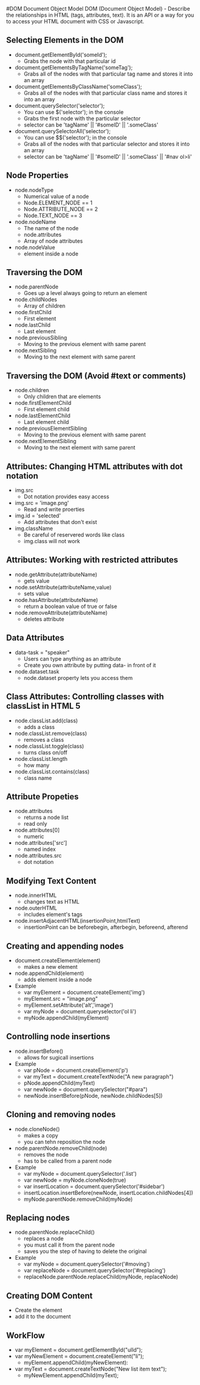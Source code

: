 #DOM Document Object Model
DOM (Document Object Model) - Describe the relationships in HTML (tags, attributes, text). It is an API or a way for you to access your HTML document with CSS or Javascript.

## Selecting Elements in the DOM
- document.getElementById('someId');
  - Grabs the node with that particular id
- document.getElementsByTagName('someTag');
  - Grabs all of the nodes with that particular tag name and stores it into an array
- document.getElementsByClassName('someClass');
  - Grabs all of the nodes with that particular class name and stores it into an array
- document.querySelector('selector'); 
  - You can use $('selector'); in the console
  - Grabs the first node with the particular selector
  - selector can be 'tagName' || '#someID' || '.someClass'
- document.querySelectorAll('selector');
  - You can use $$('selector'); in the console
  - Grabs all of the nodes with that particular selector and stores it into an array
  - selector can be 'tagName' || '#someID' || '.someClass' || '#nav ol>li'

## Node Properties
- node.nodeType
  - Numerical value of a node
  - Node.ELEMENT_NODE == 1
  - Node.ATTRIBUTE_NODE == 2
  - Node.TEXT_NODE == 3
- node.nodeName
  - The name of the node
  - node.attributes
  - Array of node attributes
- node.nodeValue
  - element inside a node


## Traversing the DOM
- node.parentNode
  - Goes up a level always going to return an element
- node.childNodes
  - Array of children
- node.firstChild
  - First element
- node.lastChild
  - Last element
- node.previousSibling
  - Moving to the previous element with same parent
- node.nextSibling
  - Moving to the next element with same parent


## Traversing the DOM (Avoid #text or comments)
- node.children
  - Only children that are elements
- node.firstElementChild
  - First element child
- node.lastElementChild
  - Last element child
- node.previousElementSibling
  - Moving to the previous element with same parent
- node.nextElementSibling
  - Moving to the next element with same parent


## Attributes: Changing HTML attributes with dot notation
- img.src
  - Dot notation provides easy access
- img.src = 'image.png'
  - Read and write proerties
- img.id = 'selected'
  - Add attributes that don't exist
- img.className 
  - Be careful of reservered words like class
  - img.class will not work

## Attributes: Working with restricted attributes
- node.getAttribute(attributeName)
  - gets value
- node.setAttribute(attributeName,value)
  - sets value
- node.hasAttribute(attributeName)
  - return a boolean value of true or false
- node.removeAttribute(attributeName)
  - deletes attribute

## Data Attributes
- data-task = "speaker"
  - Users can type anything as an attribute
  - Create you own attribute by putting data- in front of it
- node.dataset.task
  - node.dataset property lets you access them

## Class Attributes: Controlling classes with classList in HTML 5
- node.classList.add(class)
  - adds a class
- node.classList.remove(class)
  - removes a class
- node.classList.toggle(class)
  - turns class on/off
- node.classList.length
  - how many
- node.classList.contains(class)
  - class name

## Attribute Propeties
- node.attributes
  - returns a node list
  - read only
- node.attributes[0]
  - numeric
- node.attributes['src']
  - named index
- node.attributes.src
  - dot notation


## Modifying Text Content
- node.innerHTML
  - changes text as HTML
- node.outerHTML
  - includes element's tags
- node.insertAdjacentHTML(insertionPoint,htmlText)
  - insertionPoint can be beforebegin, afterbegin, beforeend, afterend


## Creating and appending nodes
- document.createElement(element)
  - makes a new element
- node.appendChild(element)
  - adds element inside a node
- Example
  - var myElement = document.createElement('img')
  - myElement.src = "image.png"
  - myElement.setAttribute('alt','image')
  - var myNode = document.queryselector('ol li')
  - myNode.appendChild(myElement)

## Controlling node insertions
- node.insertBefore()
  - allows for sugicall insertions
- Example
  - var pNode = document.createElement('p')
  - var myText = document.createTextNode("A new paragraph")
  - pNode.appendChild(myText)
  - var newNode = document.querySelector("#para")
  - newNode.insertBefore(pNode, newNode.childNodes[5])

## Cloning and removing nodes
- node.cloneNode()
  - makes a copy
  - you can tehn reposition the node
- node.parentNode.removeChild(node)
  - removes the node
  - has to be called from a parent node
- Example
  - var myNode = document.querySelector('.list')
  - var newNode = myNode.cloneNode(true)
  - var insertLocation = document.querySelector('#sidebar')
  - insertLocation.insertBefore(newNode, insertLocation.childNodes[4])
  - myNode.parentNode.removeChild(myNode)

## Replacing nodes
- node.parentNode.replaceChild()
  - replaces a node
  - you must call it from the parent node
  - saves you the step of having to delete the original
- Example
  - var myNode = document.querySelector('#moving')
  - var replaceNode = document.querySelector('#replacing')
  - replaceNode.parentNode.replaceChild(myNode, replaceNode)

## Creating DOM Content
- Create the element
- add it to the document

## WorkFlow
- var myElement = document.getElementById("ulId");
- var myNewElement = document.createElement("li");
    - myElement.appendChild(myNewElement):
- var myText = document.createTextNode("New list item text");
    - myNewElement.appendChild(myText);

